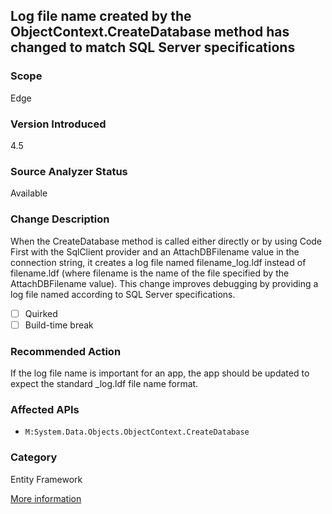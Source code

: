 ## Log file name created by the ObjectContext.CreateDatabase method has changed to match SQL Server specifications

### Scope
Edge

### Version Introduced
4.5

### Source Analyzer Status
Available

### Change Description
When the CreateDatabase method is called either directly or by using Code First with the SqlClient provider and an AttachDBFilename value in the connection string, it creates a log file named filename_log.ldf instead of filename.ldf (where filename is the name of the file specified by the AttachDBFilename value). This change improves debugging by providing a log file named according to SQL Server specifications.

- [ ] Quirked
- [ ] Build-time break

### Recommended Action
If the log file name is important for an app, the app should be updated to expect the standard _log.ldf file name format.

### Affected APIs
* `M:System.Data.Objects.ObjectContext.CreateDatabase`

### Category
Entity Framework

[More information](https://msdn.microsoft.com/en-us/library/hh367887(v=vs.110).aspx#sql)

<!-- breaking change id: 59 -->
